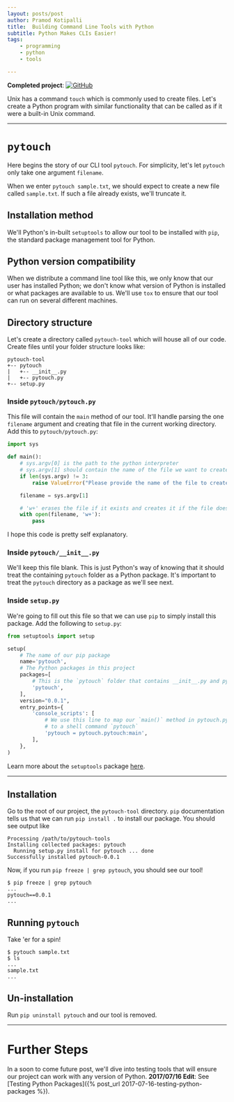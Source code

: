 ```yaml
---
layout: posts/post
author: Pramod Kotipalli
title:  Building Command Line Tools with Python
subtitle: Python Makes CLIs Easier!
tags:
    - programming
    - python
    - tools

---
```


**Completed project**: [![GitHub](https://github.com/favicon.ico)](https://github.com/p13i/pytouch/tree/v0.0.1)

Unix has a command `touch` which is commonly used to create files. Let's create a Python program with similar functionality that can be called as if it were a built-in Unix command.

---

# `pytouch`

Here begins the story of our CLI tool `pytouch`. For simplicity, let's let `pytouch` only take one argument `filename`.

When we enter `pytouch sample.txt`, we should expect to create a new file called `sample.txt`. If such a file already exists, we'll truncate it.

## Installation method

We'll Python's in-built `setuptools` to allow our tool to be installed with `pip`, the standard package management tool for Python.

## Python version compatibility

When we distribute a command line tool like this, we only know that our user has installed Python; we don't know what version of Python is installed or what packages are available to us. We'll use `tox` to ensure that our tool can run on several different machines.

## Directory structure

Let's create a directory called `pytouch-tool` which will house all of our code. Create files until your folder structure looks like:

```
pytouch-tool
+-- pytouch
|   +-- __init__.py
|   +-- pytouch.py
+-- setup.py
```

### Inside `pytouch/pytouch.py`

This file will contain the `main` method of our tool. It'll handle parsing the one `filename` argument and creating that file in the current working directory. Add this to `pytouch/pytouch.py`:

``` python
import sys

def main():
    # sys.argv[0] is the path to the python interpreter
    # sys.argv[1] should contain the name of the file we want to create
    if len(sys.argv) != 3:
        raise ValueError("Please provide the name of the file to create.")

    filename = sys.argv[1]

    # 'w+' erases the file if it exists and creates it if the file doesn't exist
    with open(filename, 'w+'):
        pass
```

I hope this code is pretty self explanatory.

### Inside `pytouch/__init__.py`

We'll keep this file blank. This is just Python's way of knowing that it should treat the containing `pytouch` folder as a Python package. It's important to treat the `pytouch` directory as a package as we'll see next.

### Inside `setup.py`

We're going to fill out this file so that we can use `pip` to simply install this package. Add the following to `setup.py`:

``` python
from setuptools import setup

setup(
    # The name of our pip package
    name='pytouch',
    # The Python packages in this project
    packages=[
        # This is the `pytouch` folder that contains __init__.py and pytouch.py
        'pytouch',
    ],
    version="0.0.1",
    entry_points={
        'console_scripts': [
            # We use this line to map our `main()` method in pytouch.py
            # to a shell command `pytouch`
            'pytouch = pytouch.pytouch:main',
        ],
    },
)
```

Learn more about the `setuptools` package [here](https://setuptools.readthedocs.io/en/latest/setuptools.html).

---

## Installation

Go to the root of our project, the `pytouch-tool` directory. `pip` documentation tells us that we can run `pip install .` to install our package. You should see output like

```
Processing /path/to/pytouch-tools
Installing collected packages: pytouch
  Running setup.py install for pytouch ... done
Successfully installed pytouch-0.0.1
```


Now, if you run `pip freeze | grep pytouch`, you should see our tool!

```shell
$ pip freeze | grep pytouch
...
pytouch==0.0.1
...
```

## Running `pytouch`

Take 'er for a spin!

```shell
$ pytouch sample.txt
$ ls
...
sample.txt
...
```

## Un-installation

Run `pip uninstall pytouch` and our tool is removed.

---

# Further Steps

In a soon to come future post, we'll dive into testing tools that will ensure our project can work with any version of Python. **2017/07/16 Edit**: See [Testing Python Packages]({% post_url 2017-07-16-testing-python-packages %}).
